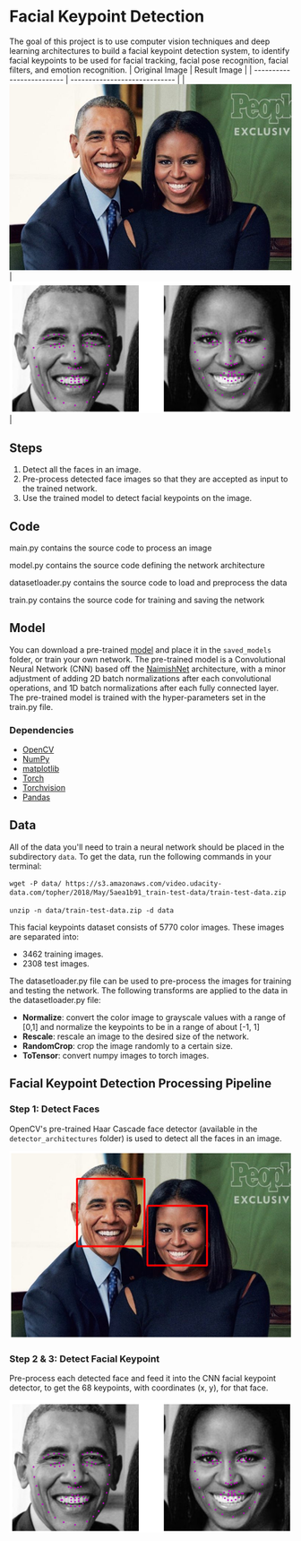 [image1]: ./images/obamas.jpg "Obamas"
[image2]: ./images/obamas_result.png "Obamas_result"
[image3]: ./images/obamas_detected.png "Obamas Detect image"
[image4]: ./images/the_beatles_detected.png "The beatles detect images"
[image5]: ./images/the_beatles_result.png "The beatles result images"
# Facial Keypoint Detection
The goal of this project is to use computer vision techniques and deep learning architectures to build a facial keypoint detection system, to identify facial keypoints to be used for facial tracking, facial pose recognition, facial filters, and emotion recognition.
| Original Image            | Result Image                  |
| ------------------------- | ----------------------------- |
| ![Original Image][image1] | ![Final Result Image][image2] |
## Steps
  1. Detect all the faces in an image.
  2. Pre-process detected face images so that they are accepted as input to the trained network.
  3. Use the trained model to detect facial keypoints on the image.
  
 ## Code
 main.py contains the source code to process an image

 model.py contains the source code defining the network architecture  

 datasetloader.py contains the source code to load and preprocess the data

 train.py contains the source code for training and saving the network

## Model
You can download a pre-trained [model](https://www.dropbox.com/sh/n8pz3784pk9pbto/AAD_Uy0DPoqOgUbYqvop9rpDa?dl=0&preview=keypoints_model_1.pt) and place it in the `saved_models` folder, or train your own network. The pre-trained model is a Convolutional Neural Network (CNN) based off the [ NaimishNet](https://arxiv.org/pdf/1710.00977.pdf) architecture, with a minor adjustment of adding 2D batch normalizations after each convolutional operations, and 1D batch normalizations after each fully connected layer. The pre-trained model is trained with the hyper-parameters set in the train.py file.
 ### Dependencies
- [OpenCV](http://opencv.org/)
- [NumPy](http://www.numpy.org/)
- [matplotlib](http://matplotlib.org/)
- [Torch](http://PyTorchpytorch.org)
- [Torchvision](https://pytorch.org/docs/stable/torchvision/index.html)
- [Pandas](https://pandas.pydata.org/)


 ## Data
 All of the data you'll need to train a neural network should be placed in the subdirectory `data`. To get the data, run the following commands in your terminal:

```
wget -P data/ https://s3.amazonaws.com/video.udacity-data.com/topher/2018/May/5aea1b91_train-test-data/train-test-data.zip

unzip -n data/train-test-data.zip -d data
```
This facial keypoints dataset consists of 5770 color images. These images are separated into:
- 3462 training images.
- 2308 test images.
  
The datasetloader.py file can be used to pre-process the images for training and testing the network. 
The following transforms are applied to the data in the datasetloader.py file:
- **Normalize**: convert the color image to grayscale values with a range of [0,1] and normalize the keypoints to be in a range of about [-1, 1] 
- **Rescale**: rescale an image to the desired size of the network. 
- **RandomCrop**: crop the image randomly to a certain size.
- **ToTensor**: convert numpy images to torch images.


## Facial Keypoint Detection Processing Pipeline
### Step 1: Detect Faces
OpenCV's pre-trained Haar Cascade face detector (available in the `detector_architectures` folder) is used to detect all the faces in an image. 

![Obamas Detected][image3]

 ### Step 2 & 3: Detect Facial Keypoint
 Pre-process each detected face and feed it into the CNN facial keypoint detector, to get the 68 keypoints, with coordinates (x, y), for that face.
 
![Obama Final Result Image][image2]
